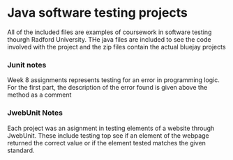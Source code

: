 # Java software testing projects

<p>All of the included files are examples of coursework in software testing thourgh Radford University. THe java files are included to see the code involved with the project and the zip files contain the actual bluejay projects</p>

<h3>Junit notes</h3>
<p>Week 8 assignments represents testing for an error in programming logic. For the first part, the description of the error found is given above the method as a comment</p>
<h3>JwebUnit Notes</h3>
<p>Each project was an asignment in testing elements of a website through JwebUnit. These include testing top see if an element of the webpage returned the correct value or  if the element tested matches the given standard.</p>


